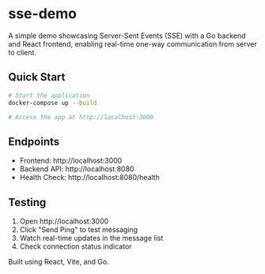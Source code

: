 # sse-demo

A simple demo showcasing Server-Sent Events (SSE) with a Go backend and React frontend, enabling real-time one-way communication from server to client.

## Quick Start

```bash
# Start the application
docker-compose up --build

# Access the app at http://localhost:3000
```

## Endpoints

- Frontend: http://localhost:3000
- Backend API: http://localhost:8080
- Health Check: http://localhost:8080/health

## Testing

1. Open http://localhost:3000
2. Click "Send Ping" to test messaging
3. Watch real-time updates in the message list
4. Check connection status indicator

Built using React, Vite, and Go.
